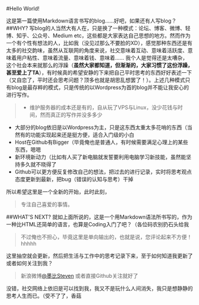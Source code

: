 #Hello World!

这是第一篇使用Markdown语言书写的blog......好吧，如果还有人写blog？
##WHY?
写blog的人当然大有人在，只是换了一种模式：论坛、博客、微博、轻博、知乎、公众号、Medium etc，这些都是大家表达自己思想的地方。然而作为一个有个性有想法的人，比如我（没见过那么不要脸的XD），感觉那种东西还是有太多的社交韵味，虽然从互联网的角度来说，社交意味着互动、意味着活跃度、意味着用户粘性、意味着流量、意味着钱、意味着...... 我个人是觉得还是太嘈杂，这个社会本来就那么的浮躁（**虽然大家都知道，但渐渐的，大家习惯了这份浮躁，甚至爱上了TA**），有时候真的希望安静的下来把自己平时思考的东西好好表述一下（又自恋了，平时还会思考问题？顶多也就是胡思乱想罢了！）。上述几种模式只有blog是最存粹的模式，只是传统的以Wordpress为首的blog并不能让我安心的进行写作。

> - 维护服务器的成本还是有的，自从玩了VPS与Linux，没少花钱与时间，然而真正的写作并没多多少
- 大部分的blog依旧是以Wordpress为主，只是这东西太重太多花哨的东西（当然有的功能实现起来还是挺方便，适合入门级的小白
- Host在Github有Bigger（毕竟俺也是普通人，有时候需要满足心理上的某些东西，嗯嗯
- 新环境新动力（比如有人买了新电脑就发誓要利用电脑学习新技能，虽然能坚持多久就不晓得了
- Github可以更方便反复修改自己的想法，把过去的进行记录，实时将思考观点态度更新到最新，把bug（错误的认知与思考）干掉

所以希望这里是一个全新的开始，此时此刻，
>专注自己喜爱的事情。

##WHAT'S NEXT?
就如上面所说的，这是一个用Markdown语法所书写的，作为一种比HTML还简单的语言，也算是Coding入门了吧？（各位码农别扔石头给我
> 不过俺也不担心，毕竟这里是单向输出的，也就是说，您评论起来不方便！hhhhh

这里抽空就会更新，然后把生活与工作中的思考记录下来，至于如何知道我更新了或者如何关注到我？
> 新浪微博[@墨比Steven](http://www.weibo.com/istevencom) 或者直接Github关注就好了

没错，社交网络上依旧是可以找到我，我又不是玩什么人间消失，我只是想静静的思考人生而已。（受不了了，香菇
